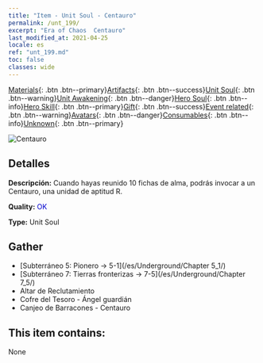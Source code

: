 ```yaml
---
title: "Item - Unit Soul - Centauro"
permalink: /unt_199/
excerpt: "Era of Chaos  Centauro"
last_modified_at: 2021-04-25
locale: es
ref: "unt_199.md"
toc: false
classes: wide
---
```

 [Materials](/ItemsES/){: .btn .btn--primary}[Artifacts](/ItemsES/Artifacts/){: .btn .btn--success}[Unit Soul](/ItemsES/UnitSoul/){: .btn .btn--warning}[Unit Awakening](/ItemsES/UnitAwakening/){: .btn .btn--danger}[Hero Soul](/ItemsES/HeroSoul/){: .btn .btn--info}[Hero Skill](/ItemsES/HeroSkill/){: .btn .btn--primary}[Gift](/ItemsES/Gift/){: .btn .btn--success}[Event related](/ItemsES/Events/){: .btn .btn--warning}[Avatars](/ItemsES/Avatars/){: .btn .btn--danger}[Consumables](/ItemsES/Consumables/){: .btn .btn--info}[Unknown](/ItemsES/Unknown/){: .btn .btn--primary}

 ![Centauro](/images/u/ti_banrenma.jpg)

## Detalles
 **Descripción:** Cuando hayas reunido 10 fichas de alma, podrás invocar a un Centauro, una unidad de aptitud R.

 **Quality:** <span style="color: #0000CD">OK</span>

 **Type:** Unit Soul

## Gather

*    [Subterráneo 5: Pionero -> 5-1](/es/Underground/Chapter 5_1/) 
*    [Subterráneo 7: Tierras fronterizas -> 7-5](/es/Underground/Chapter 7_5/) 
*    Altar de Reclutamiento 
*    Cofre del Tesoro - Ángel guardián 
*    Canjeo de Barracones - Centauro 

## This item contains:

  None

